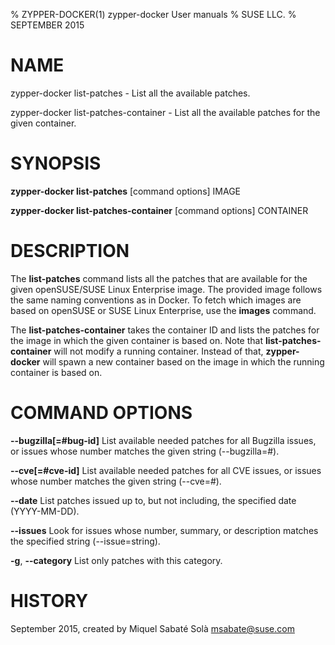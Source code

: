 % ZYPPER-DOCKER(1) zypper-docker User manuals
% SUSE LLC.
% SEPTEMBER 2015
# NAME
zypper\-docker list-patches \- List all the available patches.

zypper\-docker list-patches-container \- List all the available patches for
the given container.

# SYNOPSIS
**zypper-docker list-patches** [command options] IMAGE

**zypper-docker list-patches-container** [command options] CONTAINER

# DESCRIPTION
The **list-patches** command lists all the patches that are available for the
given openSUSE/SUSE Linux Enterprise image. The provided image follows the
same naming conventions as in Docker. To fetch which images are based on
openSUSE or SUSE Linux Enterprise, use the **images** command.

The **list-patches-container** takes the container ID and lists the patches for
the image in which the given container is based on. Note that
**list-patches-container** will not modify a running container. Instead of
that, **zypper-docker** will spawn a new container based on the image in which
the running container is based on.

# COMMAND OPTIONS
**--bugzilla[=#bug-id]**
  List available needed patches for all Bugzilla issues, or issues whose number matches the given string (--bugzilla=#).

**--cve[=#cve-id]**
  List available needed patches for all CVE issues, or issues whose number matches the given string (--cve=#).

**--date**
  List patches issued up to, but not including, the specified date (YYYY-MM-DD).

**--issues**
  Look for issues whose number, summary, or description matches the specified string (--issue=string).

**-g**, **--category**
  List only patches with this category.

# HISTORY
September 2015, created by Miquel Sabaté Solà <msabate@suse.com>
